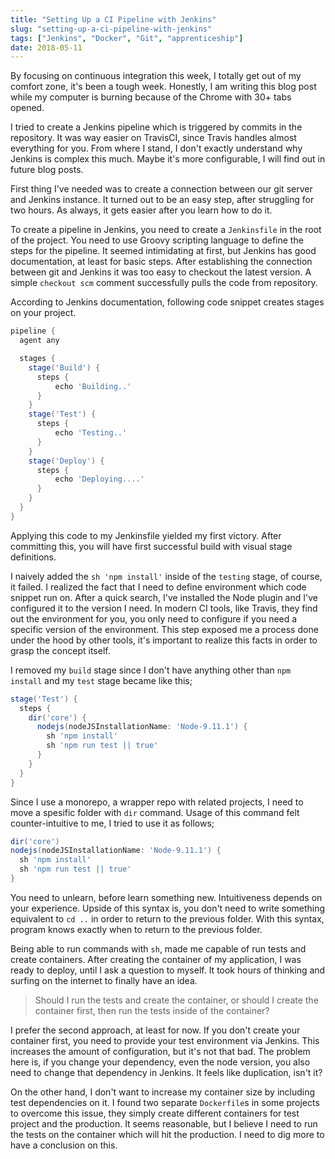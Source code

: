 ```yaml
---
title: "Setting Up a CI Pipeline with Jenkins"
slug: "setting-up-a-ci-pipeline-with-jenkins"
tags: ["Jenkins", "Docker", "Git", "apprenticeship"]
date: 2018-05-11
---
```


By focusing on continuous integration this week, I totally get out of my comfort zone, it's been a tough week. Honestly, I am writing this blog post while my computer is burning because of the Chrome with 30+ tabs opened.

I tried to create a Jenkins pipeline which is triggered by commits in the repository. It was way easier on TravisCI, since Travis handles almost everything for you. From where I stand, I don't exactly understand why Jenkins is complex this much. Maybe it's more configurable, I will find out in future blog posts.

First thing I've needed was to create a connection between our git server and Jenkins instance. It turned out to be an easy step, after struggling for two hours. As always, it gets easier after you learn how to do it.

To create a pipeline in Jenkins, you need to create a `Jenkinsfile` in the root of the project. You need to use Groovy scripting language to define the steps for the pipeline. It seemed intimidating at first, but Jenkins has good documentation, at least for basic steps. After establishing the connection between git and Jenkins it was too easy to checkout the latest version. A simple `checkout scm` comment successfully pulls the code from repository.

According to Jenkins documentation, following code snippet creates stages on your project.

```groovy
pipeline {
  agent any

  stages {
    stage('Build') {
      steps {
          echo 'Building..'
      }
    }
    stage('Test') {
      steps {
          echo 'Testing..'
      }
    }
    stage('Deploy') {
      steps {
          echo 'Deploying....'
      }
    }
  }
}
```

Applying this code to my Jenkinsfile yielded my first victory. After committing this, you will have first successful build with visual stage definitions.

I naively added the `sh 'npm install'` inside of the `testing` stage, of course, it failed. I realized the fact that I need to define environment which code snippet run on. After a quick search, I've installed the Node plugin and I've configured it to the version I need. In modern CI tools, like Travis, they find out the environment for you, you only need to configure if you need a specific version of the environment. This step exposed me a process done under the hood by other tools, it's important to realize this facts in order to grasp the concept itself.

I removed my `build` stage since I don't have anything other than `npm install` and my `test` stage became like this;

```groovy
stage('Test') {
  steps {
    dir('core') {
      nodejs(nodeJSInstallationName: 'Node-9.11.1') {
        sh 'npm install'
        sh 'npm run test || true'
      }
    }
  }
}
```

Since I use a monorepo, a wrapper repo with related projects, I need to move a spesific folder with `dir` command. Usage of this command felt counter-intuitive to me, I tried to use it as follows;

```groovy
dir('core')
nodejs(nodeJSInstallationName: 'Node-9.11.1') {
  sh 'npm install'
  sh 'npm run test || true'
}
```

You need to unlearn, before learn something new. Intuitiveness depends on your experience. Upside of this syntax is, you don't need to write something equivalent to `cd ..` in order to return to the previous folder. With this syntax, program knows exactly when to return to the previous folder.

Being able to run commands with `sh`, made me capable of run tests and create containers. After creating the container of my application, I was ready to deploy, until I ask a question to myself. It took hours of thinking and surfing on the internet to finally have an idea.

> Should I run the tests and create the container, or should I create the container first, then run the tests inside of the container?

I prefer the second approach, at least for now. If you don't create your container first, you need to provide your test environment via Jenkins. This increases the amount of configuration, but it's not that bad. The problem here is, if you change your dependency, even the node version, you also need to change that dependency in Jenkins. It feels like duplication, isn't it?

On the other hand, I don't want to increase my container size by including test dependencies on it. I found two separate `Dockerfile`s in some projects to overcome this issue, they simply create different containers for test project and the production. It seems reasonable, but I believe I need to run the tests on the container which will hit the production. I need to dig more to have a conclusion on this.
